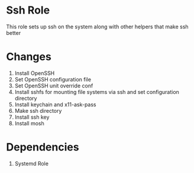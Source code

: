 # Ssh Role
This role sets up ssh on the system along with other helpers that make ssh better

# Changes
1. Install OpenSSH
1. Set OpenSSH configuration file
1. Set OpenSSH unit override conf
1. Install sshfs for mounting file systems via ssh and set configuration directory
1. Install keychain and x11-ask-pass
1. Make ssh directory
1. Install ssh key
1. Install mosh

# Dependencies
1. Systemd Role
